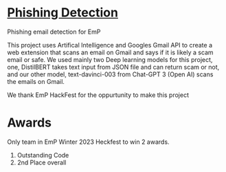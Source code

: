 # [Phishing Detection](https://devpost.com/software/phishfinder)
Phishing email detection for EmP


This project uses Artifical Intelligence and Googles Gmail API to create a web extension that scans an email on Gmail and says if it is likely a scam email or safe. We used mainly two Deep learning models for this project, one, DistilBERT takes text input from JSON file and can return scam or not, and our other model, text-davinci-003 from Chat-GPT 3 (Open AI) scans the emails on Gmail. 

We thank EmP HackFest for the oppurtunity to make this project

# Awards
Only team in EmP Winter 2023 Heckfest to win 2 awards.
1. Outstanding Code
2. 2nd Place overall
